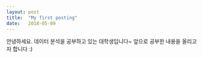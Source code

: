 ```yaml
---
layout: post
title:  "My first posting"
date:   2018-05-09
---
```


안녕하세요.
데이터 분석을 공부하고 있는 대학생입니다~
앞으로 공부한 내용을 올리고자 합니다 :)